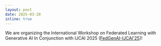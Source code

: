 ```yaml
---
layout: post
date: 2025-03-20
inline: true
---
```


We are organizing the International Workshop on Federated Learning with Generative AI In Conjunction with IJCAI 2025 ([FedGenAI-IJCAI'25](https://federated-learning.org/FedGenAI-ijcai-2025/))!
